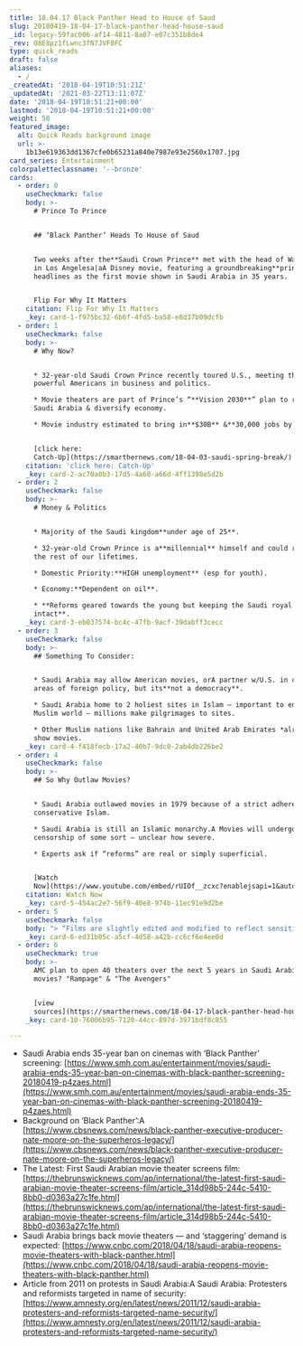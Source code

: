 ```yaml
---
title: 18.04.17 Black Panther Head to House of Saud
slug: 20180419-18-04-17-black-panther-head-house-saud
_id: legacy-59fac006-af14-4811-8a07-e07c351b8de4
_rev: O8E8pz1fLwnc3fN7JVF0FC
type: quick_reads
draft: false
aliases:
  - /
_createdAt: '2018-04-19T10:51:21Z'
_updatedAt: '2021-03-22T13:11:07Z'
date: '2018-04-19T10:51:21+00:00'
lastmod: '2018-04-19T10:51:21+00:00'
weight: 50
featured_image:
  alt: Quick Reads background image
  url: >-
    1b13e619363dd1367cfe0b65231a840e7987e93e2560x1707.jpg
card_series: Entertainment
colorpaletteclassname: '--bronze'
cards:
  - order: 0
    useCheckmark: false
    body: >-
      # Prince To Prince


      ## ‘Black Panther’ Heads To House of Saud


      Two weeks after the**Saudi Crown Prince** met with the head of Walt Disney
      in Los Angelesa|aA Disney movie, featuring a groundbreaking**prince**,
      headlines as the first movie shown in Saudi Arabia in 35 years.


      Flip For Why It Matters
    citation: Flip For Why It Matters
    _key: card-1-f975bc32-6b6f-4fd5-ba58-e8d37b09dcfb
  - order: 1
    useCheckmark: false
    body: >-
      # Why Now?


      * 32-year-old Saudi Crown Prince recently toured U.S., meeting the most
      powerful Americans in business and politics.

      * Movie theaters are part of Prince’s “**Vision 2030**” plan to reform
      Saudi Arabia & diversify economy.

      * Movie industry estimated to bring in**$30B** &**30,000 jobs by 2030**.


      [click here:
      Catch-Up](https://smarthernews.com/18-04-03-saudi-spring-break/)
    citation: 'click here: Catch-Up'
    _key: card-2-ac70a0b3-17d5-4a60-a66d-4ff1398e5d2b
  - order: 2
    useCheckmark: false
    body: >-
      # Money & Politics


      * Majority of the Saudi kingdom**under age of 25**.

      * 32-year-old Crown Prince is a**millennial** himself and could rule for
      the rest of our lifetimes.

      * Domestic Priority:**HIGH unemployment** (esp for youth).

      * Economy:**Dependent on oil**.

      * **Reforms geared towards the young but keeping the Saudi royal kingdom
      intact**.
    _key: card-3-eb037574-bc4c-47fb-9acf-39dabff3cecc
  - order: 3
    useCheckmark: false
    body: >-
      ## Something To Consider:


      * Saudi Arabia may allow American movies, orA partner w/U.S. in certain
      areas of foreign policy, but its**not a democracy**.

      * Saudi Arabia home to 2 holiest sites in Islam – important to entire
      Muslim world – millions make pilgrimages to sites.

      * Other Muslim nations like Bahrain and United Arab Emirates *already*
      show movies.
    _key: card-4-f418fecb-17a2-40b7-9dc0-2ab4db226be2
  - order: 4
    useCheckmark: false
    body: >-
      ## So Why Outlaw Movies?


      * Saudi Arabia outlawed movies in 1979 because of a strict adherence to
      conservative Islam.

      * Saudi Arabia is still an Islamic monarchy.A Movies will undergo
      censorship of some sort – unclear how severe.

      * Experts ask if “reforms” are real or simply superficial.


      [Watch
      Now](https://www.youtube.com/embed/rUIOf__zcxc?enablejsapi=1&autoplay=1&rel=0)
    citation: Watch Now
    _key: card-5-454ac2e7-56f9-40e8-974b-11ec91e9d2be
  - order: 5
    useCheckmark: false
    body: "> “Films are slightly edited and modified to reflect sensitivity to the local culture here in the region. But even with those modest edits a\x14 you can imagine what they are, sexuality and nudity are out a\x14 but we believe that those edits will be quite modest.”  \n  \n  \n  \nAdam Aron, AMC Chief Executive, to CNBC April 18, 2018. He said the company rushed in when they heard of an opportunity in Saudi Arabia."
    _key: card-6-ed31b05c-a5cf-4d58-a42b-cc6cf6e4ee0d
  - order: 6
    useCheckmark: true
    body: >-
      AMC plan to open 40 theaters over the next 5 years in Saudi Arabia. Next
      movies? "Rampage" & "The Avengers"


      [view
      sources](https://smarthernews.com/18-04-17-black-panther-head-house-saud/)
    _key: card-10-76006b95-7120-44cc-897d-3971bdf8c855

---
```

* Saudi Arabia ends 35-year ban on cinemas with ‘Black Panther’ screening: [https://www.smh.com.au/entertainment/movies/saudi-arabia-ends-35-year-ban-on-cinemas-with-black-panther-screening-20180419-p4zaes.html](https://www.smh.com.au/entertainment/movies/saudi-arabia-ends-35-year-ban-on-cinemas-with-black-panther-screening-20180419-p4zaes.html)
* Background on ‘Black Panther’:A [https://www.cbsnews.com/news/black-panther-executive-producer-nate-moore-on-the-superheros-legacy/](https://www.cbsnews.com/news/black-panther-executive-producer-nate-moore-on-the-superheros-legacy/)
* The Latest: First Saudi Arabian movie theater screens film: [https://thebrunswicknews.com/ap/international/the-latest-first-saudi-arabian-movie-theater-screens-film/article_314d98b5-244c-5410-8bb0-d0363a27c1fe.html](https://thebrunswicknews.com/ap/international/the-latest-first-saudi-arabian-movie-theater-screens-film/article_314d98b5-244c-5410-8bb0-d0363a27c1fe.html)
* Saudi Arabia brings back movie theaters — and ‘staggering’ demand is expected: [https://www.cnbc.com/2018/04/18/saudi-arabia-reopens-movie-theaters-with-black-panther.html](https://www.cnbc.com/2018/04/18/saudi-arabia-reopens-movie-theaters-with-black-panther.html)
* Article from 2011 on protests in Saudi Arabia:A Saudi Arabia: Protesters and reformists targeted in name of security: [https://www.amnesty.org/en/latest/news/2011/12/saudi-arabia-protesters-and-reformists-targeted-name-security/](https://www.amnesty.org/en/latest/news/2011/12/saudi-arabia-protesters-and-reformists-targeted-name-security/)